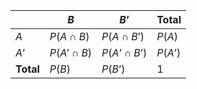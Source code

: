 |  | $B$ | $B’$ | Total |
| ---- | ---- | ---- | ---- |
| $A$ | $P(A\cap B)$ | $P(A\cap B’)$ | $P(A)$ |
| $A’$ | $P(A'\cap B)$ | $P(A’\cap B’)$ | $P(A’)$ |
| **Total** | $P(B)$ | $P(B’)$ | 1 |
